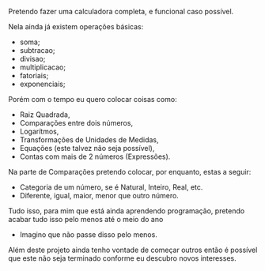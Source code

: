 Pretendo fazer uma calculadora completa, e funcional caso possível.

Nela ainda já existem operações básicas:
- soma;
- subtracao;
- divisao;
- multiplicacao;
- fatoriais;
- exponenciais;

Porém com o tempo eu quero colocar coisas como:

- Raiz Quadrada,
- Comparações entre dois números,
- Logarítmos,
- Transformações de Unidades de Medidas,
- Equações (este talvez não seja possível),
- Contas com mais de 2 números (Expressões).

Na parte de Comparações pretendo colocar, por enquanto, estas a seguir:
- Categoria de um número, se é Natural, Inteiro, Real, etc.
- Diferente, igual, maior, menor que outro número.


Tudo isso, para mim que está ainda aprendendo programação, pretendo acabar tudo isso pelo menos até o meio do ano
- Imagino que não passe disso pelo menos.

Além deste projeto ainda tenho vontade de começar outros então é possível que este não seja terminado conforme eu descubro novos interesses.
